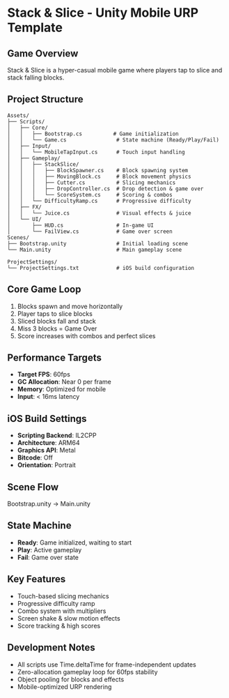 # Stack & Slice - Unity Mobile URP Template

## Game Overview
Stack & Slice is a hyper-casual mobile game where players tap to slice and stack falling blocks.

## Project Structure
```
Assets/
├── Scripts/
│   ├── Core/
│   │   ├── Bootstrap.cs          # Game initialization
│   │   └── Game.cs                # State machine (Ready/Play/Fail)
│   ├── Input/
│   │   └── MobileTapInput.cs      # Touch input handling
│   ├── Gameplay/
│   │   ├── StackSlice/
│   │   │   ├── BlockSpawner.cs    # Block spawning system
│   │   │   ├── MovingBlock.cs     # Block movement physics
│   │   │   ├── Cutter.cs          # Slicing mechanics
│   │   │   ├── DropController.cs  # Drop detection & game over
│   │   │   └── ScoreSystem.cs     # Scoring & combos
│   │   └── DifficultyRamp.cs      # Progressive difficulty
│   ├── FX/
│   │   └── Juice.cs               # Visual effects & juice
│   └── UI/
│       ├── HUD.cs                 # In-game UI
│       └── FailView.cs            # Game over screen
Scenes/
├── Bootstrap.unity                # Initial loading scene
└── Main.unity                     # Main gameplay scene

ProjectSettings/
└── ProjectSettings.txt            # iOS build configuration
```

## Core Game Loop
1. Blocks spawn and move horizontally
2. Player taps to slice blocks
3. Sliced blocks fall and stack
4. Miss 3 blocks = Game Over
5. Score increases with combos and perfect slices

## Performance Targets
- **Target FPS**: 60fps
- **GC Allocation**: Near 0 per frame
- **Memory**: Optimized for mobile
- **Input**: < 16ms latency

## iOS Build Settings
- **Scripting Backend**: IL2CPP
- **Architecture**: ARM64
- **Graphics API**: Metal
- **Bitcode**: Off
- **Orientation**: Portrait

## Scene Flow
Bootstrap.unity → Main.unity

## State Machine
- **Ready**: Game initialized, waiting to start
- **Play**: Active gameplay
- **Fail**: Game over state

## Key Features
- Touch-based slicing mechanics
- Progressive difficulty ramp
- Combo system with multipliers
- Screen shake & slow motion effects
- Score tracking & high scores

## Development Notes
- All scripts use Time.deltaTime for frame-independent updates
- Zero-allocation gameplay loop for 60fps stability
- Object pooling for blocks and effects
- Mobile-optimized URP rendering
